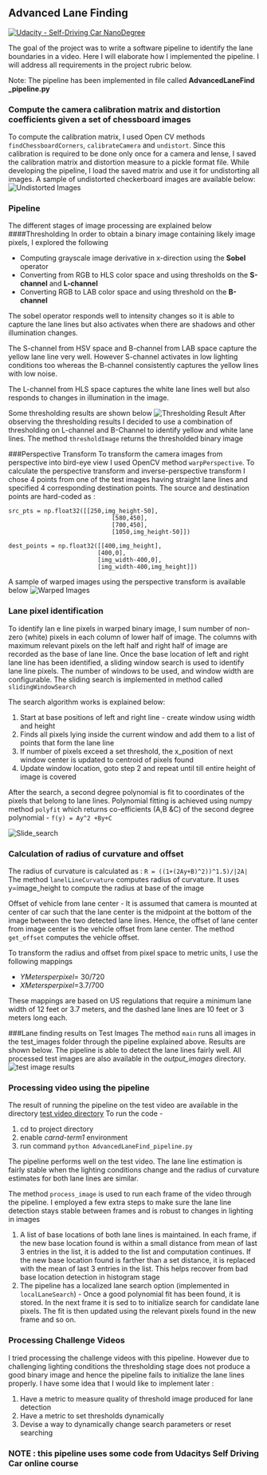 ## Advanced Lane Finding
[![Udacity - Self-Driving Car NanoDegree](https://s3.amazonaws.com/udacity-sdc/github/shield-carnd.svg)](http://www.udacity.com/drive)


The goal of the project was to write a software pipeline to identify the lane boundaries in a video. Here I will elaborate how I implemented the pipeline. I will address all requirements in the project rubric below.

Note: The pipeline has been implemented in file called **AdvancedLaneFind _pipeline.py**
### Compute the camera calibration matrix and distortion coefficients given a set of chessboard images
To compute the calibration matrix, I used Open CV  methods `findChessboardCorners`, `calibrateCamera` and `undistort`. Since this calibration is required to be done only once for a camera and lense, I saved the calibration matrix and distortion measure to a pickle format file. While developing the pipeline, I load the saved matrix and use it for undistorting all images. A sample of undistorted checkerboard images are available below:
![Undistorted Images](undistorted_image.png)

### Pipeline
The different stages of image processing are explained below 
####Thresholding 
In order to obtain a binary image containing likely image pixels, I explored the following
* Computing grayscale image derivative in x-direction using the **Sobel**  operator
* Converting from RGB to HLS color space and using thresholds on the **S-channel** and **L-channel**
* Converting RGB to LAB color space and using threshold on the **B-channel**

The sobel operator responds well to intensity changes so it is able to capture the lane lines but also activates when there are shadows and other illumination changes. 

The S-channel from HSV space and B-channel from LAB space capture the yellow lane line very well. However S-channel activates in low lighting conditions too whereas the B-channel consistently captures the yellow lines with low noise. 

The L-channel from HLS space captures the white lane lines well but also responds to changes in illumination in the image.

Some thresholding results are shown below
![Thresholding Result](output_images/binary_test2.jpg)
After observing the thresholding results I decided to use a combination of thresholding on L-channel and B-Channel to identify yellow and white lane lines. The method `thresholdImage` returns the thresholded binary image

###Perspective Transform
To transform the camera images from perspective into bird-eye view I used OpenCV method `warpPerspective`. To calculate the perspective transform and inverse-perspective transform I chose 4 points  from one of the test images having straight lane lines and specified 4 corresponding destination points. The source and destination points are hard-coded as :

	
    src_pts = np.float32([[250,img_height-50],
                                 [580,450],
                                 [700,450],
                                 [1050,img_height-50]])
    
    dest_points = np.float32([[400,img_height],
                             [400,0],
                             [img_width-400,0],
                             [img_width-400,img_height]])

A sample of warped images using the perspective transform is available below
![Warped Images](output_images/warp_straight_lines1.jpg)

### Lane pixel identification
To identify lan	e line pixels in warped binary image, I sum number of non-zero (white) pixels in each column of lower half of image. The columns with maximum relevant pixels on the left half and  right half of image are recorded as the base of lane line.
Once the base location of left and right lane line has been identified, a sliding window search is used to identify lane line pixels. The number of windows to be used, and window width are configurable. The sliding search is implemented in method called `slidingWindowSearch`

The search algorithm works is explained below:
1. Start at base positions of left and right line - create window using width and height
2. Finds all pixels lying inside the current window and add them to a list of points that form the lane line
3. If number of pixels exceed a set threshold, the x_position of next window center is updated to centroid of pixels found
4. Update window location, goto step 2 and repeat until till entire height of image is covered

After the search,  a second degree polynomial is fit to coordinates of the pixels that belong to lane lines. Polynomial fitting is achieved using numpy method `polyfit` which returns co-efficients (A,B &C) of the second degree polynomial - `f(y) = Ay^2 +By+C`

 ![Slide_search](output_images/search_test4.jpg)
### Calculation of radius of curvature and offset
 The radius of curvature is calculated as : `R = ((1+(2Ay+B)^2))^1.5)/|2A|` 
 The method `lanelLineCurvature` computes radius of curvature. It uses y=image_height to compute the radius at base of the image
 
 Offset of vehicle from lane center - It is assumed that camera is mounted at center of car such that the lane center is the midpoint at the bottom of the image between the two detected lane lines. Hence, the offset of lane center from  image center is the vehicle offset from lane center. The method `get_offset` computes the vehicle offset.

To transform the radius and offset from pixel space to metric units, I use the following mappings 
* _YMetersperpixel_= 30/720
* _XMetersperpixel_=3.7/700
 
 These mappings are based on US regulations that require a minimum lane width of 12 feet or 3.7 meters, and the dashed lane lines are 10 feet or 3 meters long each.
 
###Lane finding results on Test Images
 The method `main` runs all images in the test_images folder through the pipeline explained above. Results are shown below. The pipeline is able to detect the lane lines fairly well. All processed test images are also available in the _output\_images_ directory.
 ![test image results](output_images/test_image_results.png)
 
 
 
###  Processing video using the pipeline
 The result of running the pipeline on the test video are available in the directory [test video directory](/test_video_output) 
 To run the code  -
 1. cd to project directory
 2. enable _carnd-term1_ environment
 3. run command `python AdvancedLaneFind_pipeline.py`
 
 The pipeline performs well on the test video. The lane line estimation is fairly stable when the lighting conditions change and the radius of curvature estimates for both lane lines are similar.
 
 The method `process_image` is used to run each frame of the video through the pipeline. I employed a few extra steps to make sure the lane line detection stays stable between frames and is robust to changes in lighting in images
 1. A list of base locations of both lane lines is maintained. In each frame, if the new base location found is within a small distance from mean of last 3 entries in the list, it is added to the list and computation continues. If the new base location found is farther than a set distance, it is replaced with the mean of last 3 entries in the list. This helps recover from bad base location detection in histogram stage
 2. The pipeline has a localized lane search option (implemented in `localLaneSearch`) - Once a good polynomial fit has been found, it is stored. In the next frame it is sed to to initialize search for candidate lane pixels. The fit is then updated using the relevant pixels found in the new frame and so on. 
 
 
### Processing Challenge Videos
I tried processing the challenge videos with this pipeline. However due to challenging lighting conditions the thresholding stage does not produce a good binary image and hence the pipeline fails to initialize the lane lines properly. I have some idea that I would like to implement later :
1. Have a metric to measure quality of threshold image produced for lane detection
2. Have a metric to set thresholds dynamically
3. Devise a way to dynamically change search parameters or reset searching


 ### NOTE : this pipeline uses some code from Udacitys Self Driving Car online course

